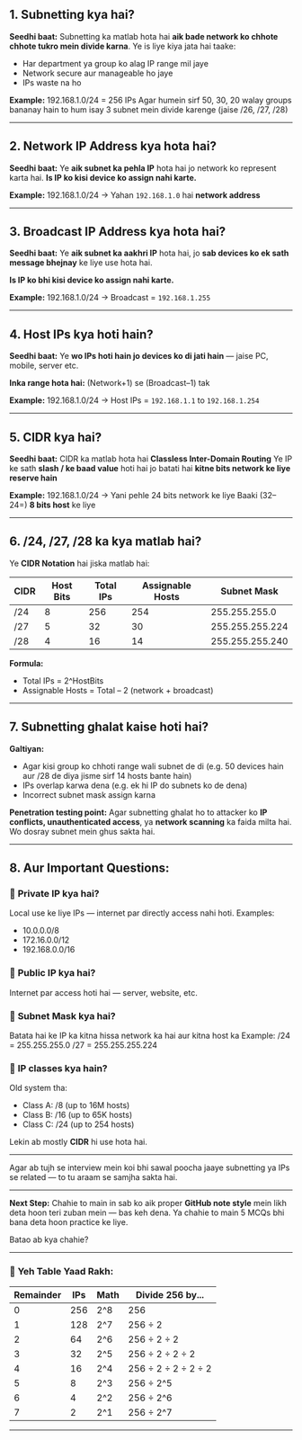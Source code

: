 ## 1. **Subnetting kya hai?**

**Seedhi baat:**
Subnetting ka matlab hota hai **aik bade network ko chhote chhote tukro mein divide karna**.
Ye is liye kiya jata hai taake:

* Har department ya group ko alag IP range mil jaye
* Network secure aur manageable ho jaye
* IPs waste na ho

**Example:**
192.168.1.0/24 = 256 IPs
Agar humein sirf 50, 30, 20 walay groups bananay hain to hum isay 3 subnet mein divide karenge (jaise /26, /27, /28)

---

## 2. **Network IP Address kya hota hai?**

**Seedhi baat:**
Ye **aik subnet ka pehla IP** hota hai jo network ko represent karta hai.
**Is IP ko kisi device ko assign nahi karte.**

**Example:**
192.168.1.0/24
→ Yahan `192.168.1.0` hai **network address**

---

## 3. **Broadcast IP Address kya hota hai?**

**Seedhi baat:**
Ye **aik subnet ka aakhri IP** hota hai, jo **sab devices ko ek sath message bhejnay** ke liye use hota hai.

**Is IP ko bhi kisi device ko assign nahi karte.**

**Example:**
192.168.1.0/24 → Broadcast = `192.168.1.255`

---

## 4. **Host IPs kya hoti hain?**

**Seedhi baat:**
Ye **wo IPs hoti hain jo devices ko di jati hain** — jaise PC, mobile, server etc.

**Inka range hota hai:**
(Network+1) se (Broadcast–1) tak

**Example:**
192.168.1.0/24
→ Host IPs = `192.168.1.1` to `192.168.1.254`

---

## 5. **CIDR kya hai?**

**Seedhi baat:**
CIDR ka matlab hota hai **Classless Inter-Domain Routing**
Ye IP ke sath **slash / ke baad value** hoti hai jo batati hai **kitne bits network ke liye reserve hain**

**Example:**
192.168.1.0/24 → Yani pehle 24 bits network ke liye
Baaki (32–24=) **8 bits host** ke liye

---

## 6. **/24, /27, /28 ka kya matlab hai?**

Ye **CIDR Notation** hai jiska matlab hai:

| CIDR | Host Bits | Total IPs | Assignable Hosts | Subnet Mask     |
| ---- | --------- | --------- | ---------------- | --------------- |
| /24  | 8         | 256       | 254              | 255.255.255.0   |
| /27  | 5         | 32        | 30               | 255.255.255.224 |
| /28  | 4         | 16        | 14               | 255.255.255.240 |

**Formula:**

* Total IPs = 2^HostBits
* Assignable Hosts = Total – 2 (network + broadcast)

---

## 7. **Subnetting ghalat kaise hoti hai?**

**Galtiyan:**

* Agar kisi group ko chhoti range wali subnet de di (e.g. 50 devices hain aur /28 de diya jisme sirf 14 hosts bante hain)
* IPs overlap karwa dena (e.g. ek hi IP do subnets ko de dena)
* Incorrect subnet mask assign karna

**Penetration testing point:**
Agar subnetting ghalat ho to attacker ko **IP conflicts, unauthenticated access**, ya **network scanning** ka faida milta hai. Wo dosray subnet mein ghus sakta hai.

---

## 8. **Aur Important Questions:**

### 🔸 **Private IP kya hai?**

Local use ke liye IPs — internet par directly access nahi hoti.
Examples:

* 10.0.0.0/8
* 172.16.0.0/12
* 192.168.0.0/16

### 🔸 **Public IP kya hai?**

Internet par access hoti hai — server, website, etc.

### 🔸 **Subnet Mask kya hai?**

Batata hai ke IP ka kitna hissa network ka hai aur kitna host ka
Example:
/24 = 255.255.255.0
/27 = 255.255.255.224

### 🔸 **IP classes kya hain?**

Old system tha:

* Class A: /8 (up to 16M hosts)
* Class B: /16 (up to 65K hosts)
* Class C: /24 (up to 254 hosts)

Lekin ab mostly **CIDR** hi use hota hai.

---

Agar ab tujh se interview mein koi bhi sawal poocha jaaye subnetting ya IPs se related — to tu araam se samjha sakta hai.

---

**Next Step:**
Chahie to main in sab ko aik proper **GitHub note style** mein likh deta hoon teri zuban mein — bas keh dena.
Ya chahie to main 5 MCQs bhi bana deta hoon practice ke liye.

Batao ab kya chahie?


---

### 🔢 **Yeh Table Yaad Rakh:**

| Remainder | IPs | Math | Divide 256 by...    |
| --------- | --- | ---- | ------------------- |
| 0         | 256 | 2^8  | 256                 |
| 1         | 128 | 2^7  | 256 ÷ 2             |
| 2         | 64  | 2^6  | 256 ÷ 2 ÷ 2         |
| 3         | 32  | 2^5  | 256 ÷ 2 ÷ 2 ÷ 2     |
| 4         | 16  | 2^4  | 256 ÷ 2 ÷ 2 ÷ 2 ÷ 2 |
| 5         | 8   | 2^3  | 256 ÷ 2^5           |
| 6         | 4   | 2^2  | 256 ÷ 2^6           |
| 7         | 2   | 2^1  | 256 ÷ 2^7           |

---

